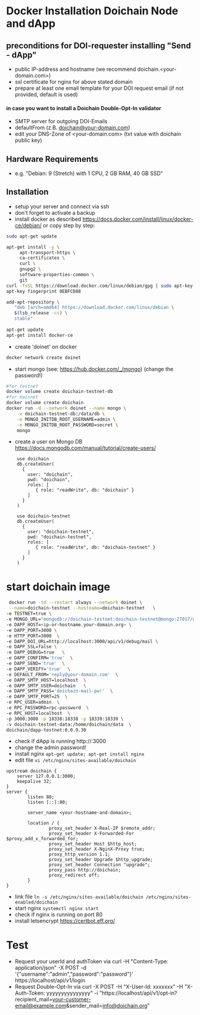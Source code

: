 # Docker Installation Doichain Node and dApp

## preconditions for DOI-requester installing "Send - dApp"
- public IP-address and hostname (we recommend doichain.<your-domain.com>)
- ssl certificate for nginx for above stated domain
- prepare at least one email template for your DOI request email (if not provided, default is used)

#### in case you want to install a Doichain Double-Opt-In validator
- SMTP server for outgoing DOI-Emails 
- defaultFrom (z.B. doichain@your-domain.com)
- edit your DNS-Zone of <your-domain.com> (txt value with doichain public key)

## Hardware Requirements
- e.g. "Debian: 9 (Stretch) with 1 CPU, 2 GB RAM, 40 GB SSD"

## Installation
- setup your server and connect via ssh
- don't forget to activate a backup
- install docker as described https://docs.docker.com/install/linux/docker-ce/debian/ or copy step by step:
```bash
sudo apt-get update

apt-get install -y \
     apt-transport-https \
     ca-certificates \
     curl \
     gnupg2 \
     software-properties-common \
     git
curl -fsSL https://download.docker.com/linux/debian/gpg | sudo apt-key add -
apt-key fingerprint 0EBFCD88

add-apt-repository \
   "deb [arch=amd64] https://download.docker.com/linux/debian \
   $(lsb_release -cs) \
   stable"
   
apt-get update
apt-get install docker-ce
```

- create 'doinet' on docker
```bash
docker network create doinet
```

- start mongo (see: https://hub.docker.com/_/mongo)  (change the password!)
```bash
#for testnet
docker volume create doichain-testnet-db
#for mainnet
docker volume create doichain
docker run -d --network doinet --name mongo \
    -v doichain-testnet-db:/data/db \
    -e MONGO_INITDB_ROOT_USERNAME=admin \
    -e MONGO_INITDB_ROOT_PASSWORD=secret \
    mongo
```
- create a user on Mongo DB https://docs.mongodb.com/manual/tutorial/create-users/
```mongo
    use doichain
    db.createUser(
      {
        user: "doichain",
        pwd: "doichain",
        roles: [
           { role: "readWrite", db: "doichain" }
        ]
      }
    )
    
    use doichain-testnet
    db.createUser(
      {
        user: "doichain-testnet",
        pwd: "doichain-testnet",
        roles: [
           { role: "readWrite", db: "doichain-testnet" }
        ]
      }
    )
```

# start doichain image

```bash
 docker run -td --restart always --network doinet \
 --name=doichain-testnet --hostname=doichain-testnet   \
-e TESTNET=true \
-e MONGO_URL="mongodb://doichain-testnet:doichain-testnet@mongo:27017/doichain-testnet" \
-e DAPP_HOST=<ip-or-hostname.your-domain.org> \
-e DAPP_PORT=3000 \
-e HTTP_PORT=3000  \
-e DAPP_DOI_URL=http://localhost:3000/api/v1/debug/mail \
-e DAPP_SSL=false \
-e DAPP_DEBUG=true   \
-e DAPP_CONFIRM='true'  \
-e DAPP_SEND='true'  \
-e DAPP_VERIFY='true'  \
-e DEFAULT_FROM='reply@your-domain.com'  \
-e DAPP_SMTP_HOST=localhost  \
-e DAPP_SMTP_USER=doichain   \
-e DAPP_SMTP_PASS='doichain-mail-pw!'  \
-e DAPP_SMTP_PORT=25  \
-e RPC_USER=admin  \
-e RPC_PASSWORD=rpc-password  \
-e RPC_HOST=localhost  \
-p 3000:3000 -p 18338:18338 -p 18339:18339 \
-v doichain-testnet-data:/home/doichain/data  \
doichain/dapp-testnet:0.0.9.30

```
- check if dApp is running http://<ip-or-hostname>:3000
- change the admin password!
- install nginx ``apt-get update; apt-get install nginx``
- edit file ``vi /etc/nginx/sites-available/doichain``
```
upstream doichain {
    server 127.0.0.1:3000;
    keepalive 32;
}
server {
        listen 80;
        listen [::]:80;

        server_name <your-hostname-and-domain>;
        
        location / {
                proxy_set_header X-Real-IP $remote_addr;
                proxy_set_header X-Forwarded-For $proxy_add_x_forwarded_for;
                proxy_set_header Host $http_host;
                proxy_set_header X-NginX-Proxy true;
                proxy_http_version 1.1;
                proxy_set_header Upgrade $http_upgrade;
                proxy_set_header Connection "upgrade";
                proxy_pass http://doichain;
                proxy_redirect off;
        }
}
```
- link file ``ln -s /etc/nginx/sites-available/doichain /etc/nginx/sites-enabled/doichain``
- start nginx ``systemctl nginx start``
- check if nginx is running on port 80 
- install letsencrypt https://certbot.eff.org/

# Test
- Request your userId and authToken via curl -H "Content-Type: application/json" -X POST -d '{"username":"admin","password":"password"}' https://localhost/api/v1/login
- Request Double-Opt-In via curl -X POST -H "X-User-Id: xxxxxxx" -H "X-Auth-Token: yyyyyyyyyyyyyyy" -i "https://localhost/api/v1/opt-in?recipient_mail=<your-customer-email@example.com>&sender_mail=info@doichain.org"